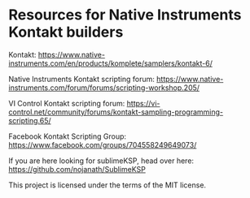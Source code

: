 # Resources for Native Instruments Kontakt builders

Kontakt:
https://www.native-instruments.com/en/products/komplete/samplers/kontakt-6/

Native Instruments Kontakt scripting forum:
https://www.native-instruments.com/forum/forums/scripting-workshop.205/

VI Control Kontakt scripting forum:
https://vi-control.net/community/forums/kontakt-sampling-programming-scripting.65/

Facebook Kontakt Scripting Group:
https://www.facebook.com/groups/704558249649073/

If you are here looking for sublimeKSP, head over here:
https://github.com/nojanath/SublimeKSP



This project is licensed under the terms of the MIT license.